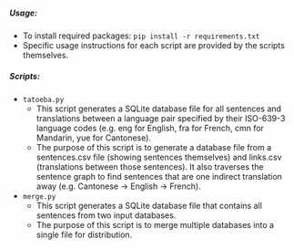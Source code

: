 ##### Usage:
- To install required packages: `pip install -r requirements.txt`
- Specific usage instructions for each script are provided by the scripts themselves.

##### Scripts:
- `tatoeba.py`
  - This script generates a SQLite database file for all sentences and translations between a language pair specified by their ISO-639-3 language codes (e.g. eng for English, fra for French, cmn for Mandarin, yue for Cantonese).
  - The purpose of this script is to generate a database file from a sentences.csv file (showing sentences themselves) and links.csv (translations between those sentences). It also traverses the sentence graph to find sentences that are one indirect translation away (e.g. Cantonese -> English -> French).
- `merge.py`
  - This script generates a SQLite database file that contains all sentences from two input databases.
  - The purpose of this script is to merge multiple databases into a single file for distribution.
